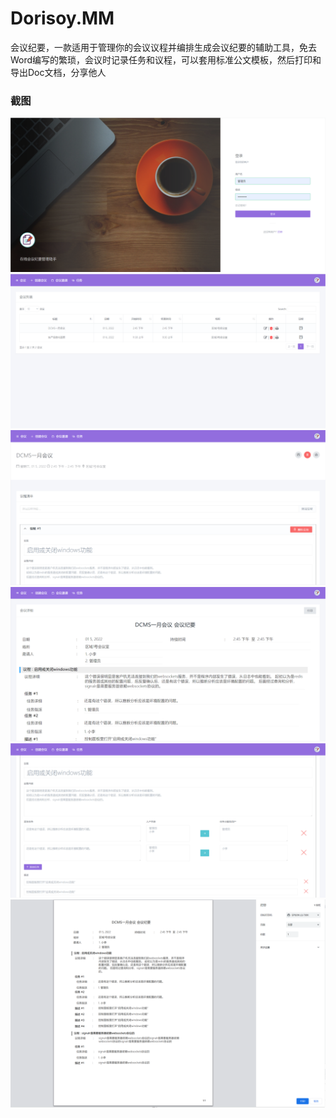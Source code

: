 #  Dorisoy.MM #

会议纪要，一款适用于管理你的会议议程并编排生成会议纪要的辅助工具，免去Word编写的繁琐，会议时记录任务和议程，可以套用标准公文模板，然后打印和导出Doc文档，分享他人

### 截图 ###
<img src="https://github.com/dorisoy/Dorisoy.MM/blob/master/s%20(6).png">
<img src="https://github.com/dorisoy/Dorisoy.MM/blob/master/s%20(5).png">
<img src="https://github.com/dorisoy/Dorisoy.MM/blob/master/s%20(4).png">
<img src="https://github.com/dorisoy/Dorisoy.MM/blob/master/s%20(3).png">
<img src="https://github.com/dorisoy/Dorisoy.MM/blob/master/s%20(2).png">
<img src="https://github.com/dorisoy/Dorisoy.MM/blob/master/s%20(1).png">
